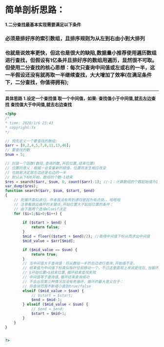 # 简单剖析思路：

**1.二分查找最基本实现需要满足以下条件**
### 必须是排好序的索引数组，且排序规则为从左到右由小到大排列
### 也就是说效率更快，但这也是很大的缺陷,数据量小推荐使用遍历数组进行查找，但假设有1亿条并且排好序的数组用遍历，显然很不可取。但使用二分查找的核心思想：每次只查询中间值或左或右的一半，这一半假设还没有就再取一半继续查找，大大增加了效率(在满足条件下，二分查找，你值得拥有);

***

**具体思路**
**1.设定一个查找值 取一个中间值，如果:**
**查找值小于中间值,就去左边查找**
**查找值大于中间值,就去右边查找**

```PHP
<?php
/*
* time: 2020/1/6 23:43
* copyright:Yx
*/

// 预先定义一个要查找的数组:
$arr = [0,2,4,5,7,8,11,13,46];
// 要查找的数
$num = 5;

// 封装一个函数(数组,查询的数,开启位置,结束位置)
// 位置的意义：根据一会变量新的赋值，位置将发生相应改变
// 也就是决定是左边还是右边的一半
// 默认从下标0开始，数组的个数-1结束
$res = search($arr, $sum, 0, count($arr)-1); //-1：计算数组的个数起始值为1
var_dump($res);
function search($arr, $sum, $start, $end)
{
    // 死循环类似递归，作者我没有用到递归是因为有点绕。。哈哈哈
    // 注意看跳出循环的关键点,开始位置大于起始位置的条件：
    // 由下面两个连续elseif决定
    for ($i=1;$i>0;$i++) {
        
        if ($start > $end) {
            return false;
        }
        $mid = floor(($start + $end)/2); //取得中间值下标从而求出中间值
        $mid_value = $arr[$mid];

        if ($mid_value == $sum) {
            return true;
        } 
        // 当中间值大于查询值：将从数组一半的右边进行查询,开始值不变，
        // 结束值为中间值下标类似指针往前移动一个，不过这里直观上来说是往后,当循环取到中间值只有一个时：触发上面的if判断
        // $开始位置>$结束位置,循环结束查找失败
        // 中间值等于查询值,循环结束查询成功
        // 不会出现第三种情况且没有死循环，循环的最大意义在于：
        // 将查询范围不断缩小直到true/false
        elseif ($mid_value > $sum) {
            // $start = $start;
            $end = $mid-1;
        } elseif ($mid_value < $sum) {
            // $end = $end;
            $start = $mid+1;
        }
    }
}


?>
```

